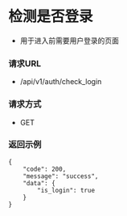 # 检测是否登录

* 用于进入前需要用户登录的页面

### 请求URL

* /api/v1/auth/check_login

### 请求方式
* GET

### 返回示例

```
{
    "code": 200,
    "message": "success",
    "data": {
        "is_login": true
    }
}
```
